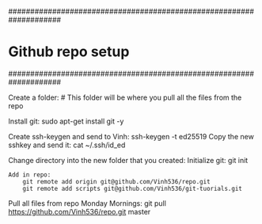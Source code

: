 ####################################################################
# Github repo setup
####################################################################

Create a folder:
    # This folder will be where you pull all the files from the repo

Install git: 
    sudo apt-get install git -y

Create ssh-keygen and send to Vinh:
    ssh-keygen -t ed25519
        Copy the new sshkey and send it:
            cat ~/.ssh/id_ed<tab>

Change directory into the new folder that you created:
    Initialize git: 
        git init
    
    Add in repo:
        git remote add origin git@github.com/Vinh536/repo.git
        git remote add scripts git@github.com/Vinh536/git-tuorials.git

Pull all files from repo Monday Mornings:
    git pull https://github.com/Vinh536/repo.git master
